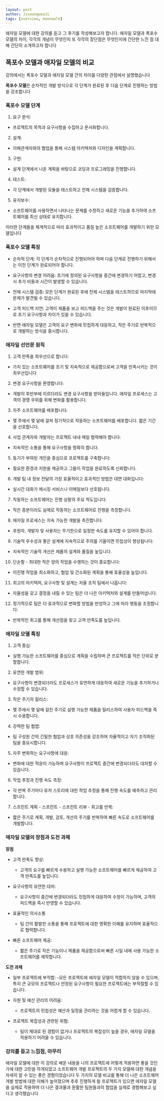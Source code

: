 ```yaml
---
layout: post
author: JiseungwooJi
tags: [overview, moonwalk]
---
```


애자일 모델에 대한 강의를 듣고 그 후기를 작성해보고자 합니다. 애자일 모델과 폭포수 모델의 차이, 각각의 개념이 무엇인지 또 각각의 장단점은 무엇인지에 간단한 느낀 점 대해 간단히 소개하고자 합니다


## 폭포수 모델과 애자일 모델의 비교
강의에서는 폭포수 모델과 애자일 모델 간의 차이를 다양한 관점에서 설명했습니다

**폭포수 모델**은 순차적인 개발 방식으로 각 단계가 완료된 후 다음 단계로 진행하는 방법을 강조합니다

### 폭포수 모델 단계

1. 요구 분석:
  - 프로젝트의 목적과 요구사항을 수집하고 문서화합니다.

2. 설계:
  - 이해관계자와의 협업을 통해 시스템 아키텍처와 디자인을 계획합니다.

3. 구현:
  - 설계 단계에서 나온 계획을 바탕으로 코딩과 프로그래밍을 진행합니다.
  
4. 테스트:
  - 각 단계에서 개발된 모듈을 테스트하고 전체 시스템을 검증합니다.
    
5. 유지보수:
- 소프트웨어를 사용하면서 나타나는 문제를 수정하고 새로운 기능을 추가하여 소프트웨어를 최신 상태로   유지합니다.

이러한 단계들을 체계적으로 따라 효과적이고 품질 높은 소프트웨어를 개발하기 위한 모델입니다  


### 폭포수 모델 특징

 - 순차적 단계:
  각 단계가 순차적으로 진행되어야 하며 다음 단계로 진행하기 위해서는 이전 단계가 완료되어야 합니다.

 - 요구사항의 변경 어려움:
  초기에 정의된 요구사항을 중간에 변경하기 어렵고, 변경 시 추가 비용과 시간이 발생할 수 있습니다.

 - 전체 시스템 검증:
  모든 단계가 완료된 후에 전체 시스템을 테스트하므로 마지막에 문제가 발견될 수 있습니다.

  - 고객 피드백 지연:
  고객이 제품을 보고 피드백을 주는 것은 개발이 완료된 이후이므로 초기 요구사항과 차이가 있을 수 있습니다.
  

- 반면 애자일 모델은 고객의 요구 변화에 민첩하게 대응하고, 작은 주기로 반복적으로 개발하는 방식을 중시합니다.

### 애자일 선언문 원칙

 1. 고객 만족을 최우선으로 합니다:
  - 가치 있는 소프트웨어를 조기 및 지속적으로 제공함으로써 고객을 만족시키는 것이 최우선입니다

 2. 변경 요구사항을 환영합니다:
  - 개발이 후반부에 이르더라도 변경 요구사항을 받아들입니다. 애자일 프로세스는 고객의 경쟁 우위를 위해 변화를 활용합니다.

 3. 자주 소프트웨어를 배포합니다:
 - 몇 주에서 몇 달에 걸쳐 정기적으로 작동하는 소프트웨어를 배포합니다. 짧은 기간을 선호합니다.

 4. 사업 관계자와 개발자는 프로젝트 내내 매일 협력해야 합니다:
 - 지속적인 소통을 통해 요구사항을 명확히 합니다.

 5. 동기가 부여된 개인을 중심으로 프로젝트를 구축합니다:
 - 필요한 환경과 지원을 제공하고 그들이 작업을 완료하도록 신뢰합니다.

 6. 개발 팀 내 정보 전달의 가장 효율적이고 효과적인 방법은 대면 대화입니다:
 - 실시간 대화가 메시징 서비스나 이메일보다 선호됩니다.

 7. 작동하는 소프트웨어는 진행 상황의 주요 척도입니다:
 - 작은 증분이라도 실제로 작동하는 소프트웨어로 진행을 측정합니다.

 8. 애자일 프로세스는 지속 가능한 개발을 촉진합니다:
 - 후원자, 개발자 및 사용자는 무기한으로 일정한 속도를 유지할 수 있어야 합니다.

 9. 기술적 우수성과 좋은 설계에 지속적으로 주의를 기울이면 민첩성이 향상됩니다:
 - 지속적인 기술적 개선은 제품의 설계와 품질을 높입니다.

 10. 단순함 - 최대한 적은 양의 작업을 수행하는 것이 중요합니다:
 - 미진행 작업을 최소화하고, 협업 및 간소화된 계획을 통해 효율성을 높입니다.

 11. 최고의 아키텍처, 요구사항 및 설계는 자율 조직 팀에서 나옵니다:
 - 자율성을 갖고 결정을 내릴 수 있는 팀은 더 나은 아키텍처와 설계를 만들어냅니다.

 12. 정기적으로 팀은 더 효과적으로 변화할 방법을 반성하고 그에 따라 행동을 조정합니다:
 - 반복적인 회고를 통해 개선점을 찾고 고객 만족도를 높입니다.

### 애자일 모델 특징
1. 고객 중심:
- 실행 가능한 소프트웨어를 중심으로 계획을 수립하며 큰 프로젝트를 작은 단위로 분할합니다.

2. 유연한 개발 범위:
- 요구사항이 변경되더라도 프로세스가 유연하게 대응하여 새로운 기능을 추가하거나 수정할 수 있습니다.

3. 작은 주기의 릴리스:
- 몇 주에서 몇 달에 걸친 주기로 실행 가능한 제품을 릴리스하여 사용자 피드백을 즉시 수용합니다.

4. 강력한 팀 협엽:
- 팀 구성원 간의 긴밀한 협업과 상호 의존성을 강조하며 자율적이고 자기 조직화된 팀을 중요시합니다.

5. 자주 변화하는 요구사항에 대응: 
- 변화에 대한 적응이 가능하며 요구사항이 프로젝트 중간에 변경되더라도 대처할 수 있습니다.

6. 작업 추정과 진행 속도 측정:
- 각 반복 주기마다 유저 스토리에 대한 작업 추정을 통해 진행 속도를 예측하고 관리합니다.

7. 스프린트 계획 - 스프린트 - 스프린트 리뷰 - 회고를 반복:
- 짧은 주기로 계획, 개발, 검토, 개선의 주기를 반복하여 빠른 속도로 소프트웨어를 개발합니다.

### 애자일 모델의 장점과 도전 과제

**장점**

- 고객 만족도 향상:
    - 고객의 요구를 빠르게 수용하고 실행 가능한 소프트웨어를 빠르게 제공하여 고객 만족도를 높입니다.

- 요구사항의 유연한 대처:
    - 요구사항이 중간에 변경되더라도 민첩하게 대응하여 수정이 가능하며, 고객의 피드백을 즉시 반영할 수 있습니다.

- 효율적인 의사소통
    - 팀 간의 활발한 소통을 통해 프로젝트에 대한 명확한 이해를 유지하며 효율적으로 협력합니다.

- 빠른 소프트웨어 제공:
    - 짧은 주기로 작은 기능이나 제품을 제공함으로써 빠른 시일 내에 사용 가능한 소프트웨어를 제작합니다.

**도전 과제**
- 일부 프로젝트에 부적합:
    -모든 프로젝트에 애자일 모델이 적합하지 않을 수 있으며, 특히 큰 규모의 프로젝트나 안정된 요구사항이 필요한 프로젝트에는 부적절할 수 있습니다.

- 자원 및 예산 관리의 어려움:
    - 프로젝트의 민첩성은 예산과 일정을 관리하는 것을 어렵게 할 수 있습니다.

- 프로젝트 복잡성과 관련된 위험:
    - 팀이 제대로 된 경험이 없거나 프로젝트의 복잡성이 높을 경우, 애자일 모델을 적용하기 어려울 수 있습니다.

### 강의를 듣고 느낌점, 마무리
애자일 모델에 대한 이 강의로 배운 내용을 나의 프로젝트에 어떻게 적용하면 좋을 것인가에 대한 고민을 하게되었고 소프트웨어 개발 프로젝트의 두 가지 모델에 대한 개념을 자세히 알 수 있는 좋은 경험이었습니다 두 가지의 모델 비교를 통해 더 나은 소프트웨어 개발 방법에 대한 이해가 높어졌으며 추후 진행하게 될 프로젝트가 있으면 애자일 모델을 실제로 적용하여 더 나은 결과물과 원활한 팀원들과의 협업을 실제로 경험해보고 싶다고 생각했습니다



